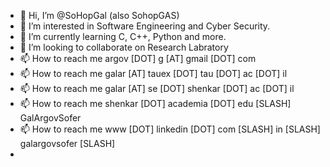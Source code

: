 - 👋 Hi, I’m @SoHopGal (also SohopGAS)
- 👀 I’m interested in Software Engineering and Cyber Security.
- 🌱 I’m currently learning C, C++, Python and more.
- 💞️ I’m looking to collaborate on Research Labratory
- 📫 How to reach me argov [DOT] g [AT] gmail [DOT] com
- 📫 How to reach me galar [AT] tauex [DOT] tau [DOT] ac [DOT] il
- 📫 How to reach me galar [AT] se [DOT] shenkar [DOT] ac [DOT] il
- 📫 How to reach me shenkar [DOT] academia [DOT] edu [SLASH] GalArgovSofer
- 📫 How to reach me www [DOT] linkedin [DOT] com [SLASH] in [SLASH] galargovsofer [SLASH]
-                     

<!---
SoHopGal/SoHopGal is a ✨ special ✨ repository because its `README.md` (this file) appears on your GitHub profile.
You can click the Preview link to take a look at your changes.
--->
